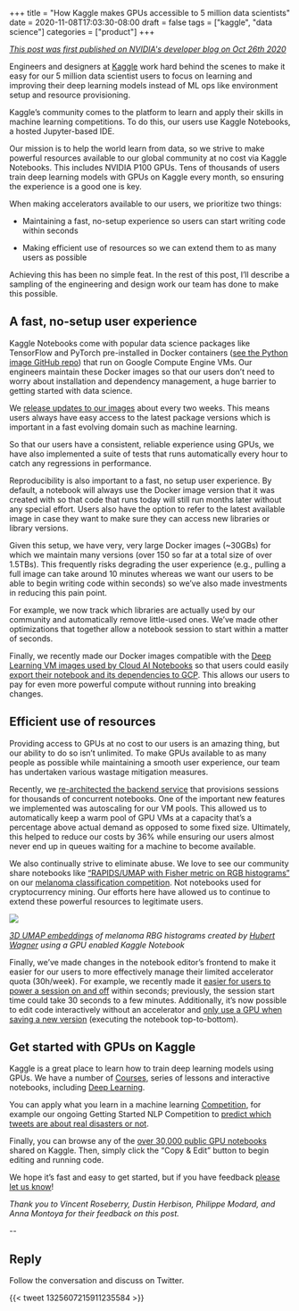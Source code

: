 +++ 
title = "How Kaggle makes GPUs accessible to 5 million data scientists" 
date = 2020-11-08T17:03:30-08:00 
draft = false 
tags = ["kaggle", "data science"] 
categories = ["product"] 
+++

_[This post was first published on NVIDIA's developer blog on Oct 26th 2020](https://news.developer.nvidia.com/how-kaggle-makes-gpus-accessible-to-5-million-data-scientists/)_

Engineers and designers at [Kaggle](https://www.kaggle.com/) work hard behind the scenes to make it easy for our 5 million data scientist users to focus on learning and improving their deep learning models instead of ML ops like environment setup and resource provisioning.

Kaggle’s community comes to the platform to learn and apply their skills in machine learning competitions. To do this, our users use Kaggle Notebooks, a hosted Jupyter-based IDE.

Our mission is to help the world learn from data, so we strive to make powerful resources available to our global community at no cost via Kaggle Notebooks. This includes NVIDIA P100 GPUs. Tens of thousands of users train deep learning models with GPUs on Kaggle every month, so ensuring the experience is a good one is key.

When making accelerators available to our users, we prioritize two things:

-   Maintaining a fast, no-setup experience so users can start writing code within seconds
    
-   Making efficient use of resources so we can extend them to as many users as possible

Achieving this has been no simple feat. In the rest of this post, I’ll describe a sampling of the engineering and design work our team has done to make this possible.

## A fast, no-setup user experience

Kaggle Notebooks come with popular data science packages like TensorFlow and PyTorch pre-installed in Docker containers ([see the Python image GitHub repo](https://github.com/kaggle/docker-python)) that run on Google Compute Engine VMs. Our engineers maintain these Docker images so that our users don’t need to worry about installation and dependency management, a huge barrier to getting started with data science.

We [release updates to our images](https://www.kaggle.com/product-feedback/161327) about every two weeks. This means users always have easy access to the latest package versions which is important in a fast evolving domain such as machine learning.

So that our users have a consistent, reliable experience using GPUs, we have also implemented a suite of tests that runs automatically every hour to catch any regressions in performance.

Reproducibility is also important to a fast, no setup user experience. By default, a notebook will always use the Docker image version that it was created with so that code that runs today will still run months later without any special effort. Users also have the option to refer to the latest available image in case they want to make sure they can access new libraries or library versions.

Given this setup, we have very, very large Docker images (~30GBs) for which we maintain many versions (over 150 so far at a total size of over 1.5TBs). This frequently risks degrading the user experience (e.g., pulling a full image can take around 10 minutes whereas we want our users to be able to begin writing code within seconds) so we’ve also made investments in reducing this pain point.

For example, we now track which libraries are actually used by our community and automatically remove little-used ones. We’ve made other optimizations that together allow a notebook session to start within a matter of seconds.

Finally, we recently made our Docker images compatible with the [Deep Learning VM images used by Cloud AI Notebooks](https://cloud.google.com/deep-learning-vm) so that users could easily [export their notebook and its dependencies to GCP](https://www.kaggle.com/product-feedback/159602). This allows our users to pay for even more powerful compute without running into breaking changes.

## Efficient use of resources

Providing access to GPUs at no cost to our users is an amazing thing, but our ability to do so isn’t unlimited. To make GPUs available to as many people as possible while maintaining a smooth user experience, our team has undertaken various wastage mitigation measures.

Recently, we [re-architected the backend service](https://medium.com/google-cloud/a-multi-cluster-grpc-architecture-on-gke-365bbd757df) that provisions sessions for thousands of concurrent notebooks. One of the important new features we implemented was autoscaling for our VM pools. This allowed us to automatically keep a warm pool of GPU VMs at a capacity that’s a percentage above actual demand as opposed to some fixed size. Ultimately, this helped to reduce our costs by 36% while ensuring our users almost never end up in queues waiting for a machine to become available.

We also continually strive to eliminate abuse. We love to see our community share notebooks like [“RAPIDS/UMAP with Fisher metric on RGB histograms”](https://www.kaggle.com/hubwag/rapids-umap-with-fisher-metric-on-rgb-histograms) on our [melanoma classification competition](https://www.kaggle.com/c/siim-isic-melanoma-classification/notebooks?sortBy=voteCount&group=everyone&pageSize=20&competitionId=20270). Not notebooks used for cryptocurrency mining. Our efforts here have allowed us to continue to extend these powerful resources to legitimate users.

![](https://lh5.googleusercontent.com/tFZpyALE0OhZjforc-AlrQXuiJNLyoKHwjBD8rH_IWnJ6k1fpNOdomR1BxO_8NqVKfOczjtr53MBBgxNvOVzBz1evWWEucqcqyTVpqJABB1uTFtHR8bfW0_d9jkago6h40Q0BPrQWQ)

_[3D UMAP embeddings](https://www.kaggle.com/hubwag/rapids-umap-with-fisher-metric-on-rgb-histograms) of melanoma RBG histograms created by [Hubert Wagner](https://www.kaggle.com/hubwag) using a GPU enabled Kaggle Notebook_

Finally, we’ve made changes in the notebook editor’s frontend to make it easier for our users to more effectively manage their limited accelerator quota (30h/week). For example, we recently made it [easier for users to power a session on and off](https://admin.kaggle.com/product-feedback/152669) within seconds; previously, the session start time could take 30 seconds to a few minutes. Additionally, it’s now possible to edit code interactively without an accelerator and [only use a GPU when saving a new version](https://admin.kaggle.com/product-feedback/161328) (executing the notebook top-to-bottom).

## Get started with GPUs on Kaggle

Kaggle is a great place to learn how to train deep learning models using GPUs. We have a number of [Courses](https://www.kaggle.com/learn/overview), series of lessons and interactive notebooks, including [Deep Learning](https://www.kaggle.com/learn/deep-learning).

You can apply what you learn in a machine learning [Competition](https://www.kaggle.com/competitions), for example our ongoing Getting Started NLP Competition to [predict which tweets are about real disasters or not](https://www.kaggle.com/c/nlp-getting-started).

Finally, you can browse any of the [over 30,000 public GPU notebooks](https://www.kaggle.com/search?q=tag%3Agpu+in%3Anotebooks) shared on Kaggle. Then, simply click the “Copy & Edit” button to begin editing and running code.

We hope it’s fast and easy to get started, but if you have feedback [please let us know](https://www.kaggle.com/product-feedback)!

_Thank you to Vincent Roseberry, Dustin Herbison, Philippe Modard, and Anna Montoya for their feedback on this post._

--

## Reply

Follow the conversation and discuss on Twitter.

{{< tweet 1325607215911235584 >}}